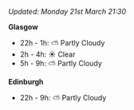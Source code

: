 *Updated: Monday 21st March 21:30*

**Glasgow**

* 22h - 1h: :partly_sunny: Partly Cloudy
* 2h - 4h: :sunny: Clear
* 5h - 9h: :partly_sunny: Partly Cloudy

**Edinburgh**

* 22h - 9h: :partly_sunny: Partly Cloudy
